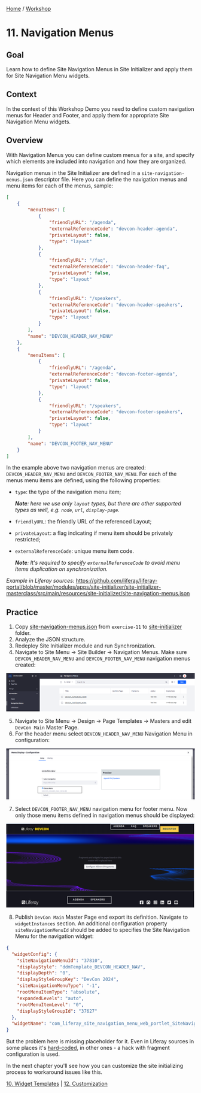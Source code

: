 [Home](../../../README.md) / [Workshop](../README.md) 

# 11. Navigation Menus

## Goal 

Learn how to define Site Navigation Menus in Site Initializer and apply them for Site Navigation Menu widgets.

## Context

In the context of this Workshop Demo you need to define custom navigation menus for Header and Footer, and apply them for appropriate Site Navigation Menu widgets.

## Overview

With Navigation Menus you can define custom menus for a site, and specify which elements are included into navigation and how they are organized.

Navigation menus in the Site Initializer are defined in a `site-navigation-menus.json` descriptor file. Here you can define the navigation menus and menu items for each of the menus, sample:

```json
[
	{
		"menuItems": [
			{
				"friendlyURL": "/agenda",
				"externalReferenceCode": "devcon-header-agenda",
				"privateLayout": false,
				"type": "layout"
			},
			{
				"friendlyURL": "/faq",
				"externalReferenceCode": "devcon-header-faq",
				"privateLayout": false,
				"type": "layout"
			},
			{
				"friendlyURL": "/speakers",
				"externalReferenceCode": "devcon-header-speakers",
				"privateLayout": false,
				"type": "layout"
			}
		],
		"name": "DEVCON_HEADER_NAV_MENU"
	},
	{
		"menuItems": [
			{
				"friendlyURL": "/agenda",
				"externalReferenceCode": "devcon-footer-agenda",
				"privateLayout": false,
				"type": "layout"
			},
			{
				"friendlyURL": "/speakers",
				"externalReferenceCode": "devcon-footer-speakers",
				"privateLayout": false,
				"type": "layout"
			}
		],
		"name": "DEVCON_FOOTER_NAV_MENU"
	}
]
```

In the example above two navigation menus are created: `DEVCON_HEADER_NAV_MENU` and `DEVCON_FOOTER_NAV_MENU`. For each of the menus menu items are defined, using the following properties:
- `type`: the type of the navigation menu item;
    
    _**Note**: here we use only `layout` types, but there are other supported types as well, e.g. `node`, `url`, `display-page`._

- `friendlyURL`: the friendly URL of the referenced Layout;
- `privateLayout`: a flag indicating if menu item should be privately restricted;
- `externalReferenceCode`: unique menu item code.

  _**Note**: It's required to specify `externalReferenceCode` to avoid menu items duplication on synchronization._

_Example in Liferay sources:_ https://github.com/liferay/liferay-portal/blob/master/modules/apps/site-initializer/site-initializer-masterclass/src/main/resources/site-initializer/site-navigation-menus.json

## Practice

1. Copy [site-navigation-menus.json](../../../exercises/exercise-11/site-navigation-menus.json) from `exercise-11` to [site-initializer](../../../modules/devcon-site-initializer/src/main/resources/site-initializer) folder.
2. Analyze the JSON structure. 
3. Redeploy Site Initializer module and run Synchronization.
4. Navigate to Site Menu → Site Builder → Navigation Menus. Make sure `DEVCON_HEADER_NAV_MENU` and `DEVCON_FOOTER_NAV_MENU` navigation menus created:

  ![01.png](images/01.png)

5. Navigate to Site Menu → Design → Page Templates → Masters and edit `DevCon Main` Master Page.
6. For the header menu select `DEVCON_HEADER_NAV_MENU` Navigation Menu in configuration:

  ![02.png](images/02.png)

7. Select `DEVCON_FOOTER_NAV_MENU` navigation menu for footer menu. Now only those menu items defined in navigation menus should be displayed:

  ![03.png](images/03.png)

8. Publish `DevCon Main` Master Page end export its definition. Navigate to `widgetInstances` section. An additional configuration property `siteNavigationMenuId` should be added to specifies the Site Navigation Menu for the navigation widget: 

```json
{
  "widgetConfig": {
    "siteNavigationMenuId": "37810",
    "displayStyle": "ddmTemplate_DEVCON_HEADER_NAV",
    "displayDepth": "0",
    "displayStyleGroupKey": "DevCon 2024",
    "siteNavigationMenuType": "-1",
    "rootMenuItemType": "absolute",
    "expandedLevels": "auto",
    "rootMenuItemLevel": "0",
    "displayStyleGroupId": "37627"
  },
  "widgetName": "com_liferay_site_navigation_menu_web_portlet_SiteNavigationMenuPortlet"
}
```

But the problem here is missing placeholder for it. Even in Liferay sources in some places it's [hard-coded](https://github.com/liferay/liferay-portal/blob/master/modules/apps/site-initializer/site-initializer-raylife-d2c/src/main/resources/site-initializer/layout-page-templates/master-pages/public-quote/page-definition.json#L37), in other ones - a hack with fragment configuration is used. 

In the next chapter you'll see how you can customize the site initializing process to workaround issues like this.

[10. Widget Templates](../10-widget-templates/README.md) | [12. Customization](../12-customization/README.md)